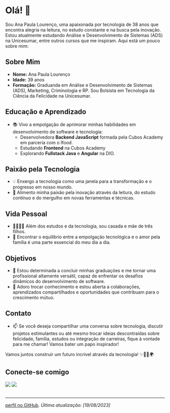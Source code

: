 # Olá! 👋

Sou Ana Paula Lourenço, uma apaixonada por tecnologia de 38 anos que encontra alegria na leitura, no estudo constante e na busca pela inovação. Estou atualmente estudando Análise e Desenvolvimento de Sistemas (ADS) na Unicesumar, entre outros cursos que me inspiram. Aqui está um pouco sobre mim:

## Sobre Mim

- **Nome:** Ana Paula Lourenço
- **Idade:** 39 anos
- **Formação:** Graduanda em Análise e Desenvolvimento de Sistemas (ADS), Marketing, Criminologia e RP. Sou Bolsista em Tecnologia da Ciência da Felicidade na Unicesumar.

## Educação e Aprendizado

- 📚 Vivo a empolgação de aprimorar minhas habilidades em desenvolvimento de software e tecnologia:
  - Desenvolvedora **Backend JavaScript** formada pela Cubos Academy em parceria com o Ifood.
  - Estudando **Frontend** na Cubos Academy
  - Explorando **Fullstack Java** e **Angular** na DIO.

## Paixão pela Tecnologia

- 💡 Enxergo a tecnologia como uma janela para a transformação e o progresso em nosso mundo.
- 🌟 Alimento minha paixão pela inovação através da leitura, do estudo contínuo e do mergulho em novas ferramentas e técnicas.

## Vida Pessoal

- 👨‍👩‍👧‍👦 Além dos estudos e da tecnologia, sou casada e mãe de três filhos.
- 💑 Encontrar o equilíbrio entre a empolgação tecnológica e o amor pela família é uma parte essencial do meu dia a dia.

## Objetivos

- 🚀 Estou determinada a concluir minhas graduações e me tornar uma profissional altamente versátil, capaz de enfrentar os desafios dinâmicos do desenvolvimento de software.
- 🤝 Adoro trocar conhecimento e estou aberta a colaborações, aprendizados compartilhados e oportunidades que contribuam para o crescimento mútuo.

## Contato

- 📫 Se você deseja compartilhar uma conversa sobre tecnologia, discutir projetos estimulantes ou até mesmo trocar ideias descontraídas sobre felicidade, família, estudos ou integração de carreiras, fique à vontade para me chamar! Vamos bater um papo inspirador!

Vamos juntos construir um futuro incrível através da tecnologia! ✨👩‍💻🌍

 <h2>Conecte-se comigo</h2>
   <a href="https://www.linkedin.com/in/ana-paula-lourenço-74800b122/" target="_blank"><img src="https://img.shields.io/badge/-LinkedIn-%230077B5?style=for-the-badge&logo=linkedin&logoColor=white" target="_blank"></a>
    <a href = "mailto:aanaplourenco@gmail.com"><img src="https://img.shields.io/badge/-Gmail-%23333?style=for-the-badge&logo=gmail&logoColor=white" target="_blank"></a>
</div>
<br>
<br>

---
[perfil no GitHub](https://github.com/aaplourenco).
*Última atualização: [19/08/2023]*

